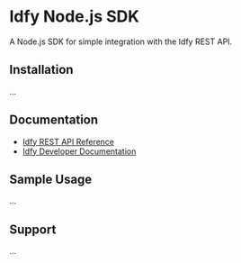 # Idfy Node.js SDK
A Node.js SDK for simple integration with the Idfy REST API.

## Installation
...

## Documentation
- [Idfy REST API Reference](https://developer.idfy.io/api)
- [Idfy Developer Documentation](https://docs.idfy.io)


## Sample Usage
...

## Support
...
